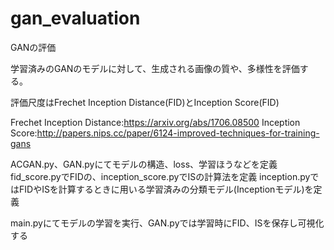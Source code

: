 # gan_evaluation
GANの評価

学習済みのGANのモデルに対して、生成される画像の質や、多様性を評価する。

評価尺度はFrechet Inception Distance(FID)とInception Score(FID)

Frechet Inception Distance:https://arxiv.org/abs/1706.08500
Inception Score:http://papers.nips.cc/paper/6124-improved-techniques-for-training-gans

ACGAN.py、GAN.pyにてモデルの構造、loss、学習ほうなどを定義
fid_score.pyでFIDの、inception_score.pyでISの計算法を定義
inception.pyではFIDやISを計算するときに用いる学習済みの分類モデル(Inceptionモデル)を定義

main.pyにてモデルの学習を実行、GAN.pyでは学習時にFID、ISを保存し可視化する
